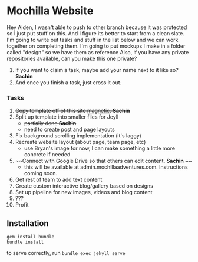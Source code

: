 
Mochilla Website 
================

Hey Aiden, I wasn't able to push to other branch because it was protected so I just put stuff on
this. And I figure its better to start from a clean slate.  I'm going to write out tasks and stuff
in the list below and we can work together on completing them. I'm going to put mockups I make in
a folder called "design" so we have them as reference Also, if you have any private repositories available, can
you make this one private?

1. If you want to claim a task, maybe add your name next to it like so? **Sachin**
1. ~~And once you finish a task, just cross it out.~~

### Tasks

1.  ~~Copy template off of this site [magnetic](https://pixelarity.com/magnetic). **Sachin**~~
2.  Split up template into smaller files for Jeyll
    - ~~partially done **Sachin**~~
    - need to create post and page layouts
3.  Fix background scrolling implementation (it's laggy)
3.  Recreate website layout (about page, team page, etc)
    - use Bryan's image for now, I can make something a little more concrete if needed
4.  ~~Connect with Google Drive so that others can edit content. **Sachin** ~~
    - this will be available at admin.mochillaadventures.com. Instructions coming soon.
5.  Get rest of team to add text content
6.  Create custom interactive blog/gallery based on designs
7.  Set up pipeline for new images, videos and blog content
7.  ???
8.  Profit

## Installation

```
gem install bundle
bundle install
```
to serve correctly, run `bundle exec jekyll serve`
